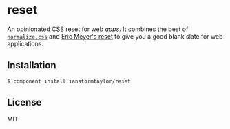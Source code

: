
# reset

  An opinionated CSS reset for web _apps_. It combines the best of [`normalize.css`](https://github.com/necolas/normalize-css) and [Eric Meyer's reset](http://meyerweb.com/eric/tools/css/reset/) to give you a good blank slate for web applications.

## Installation

    $ component install ianstormtaylor/reset

## License

  MIT
